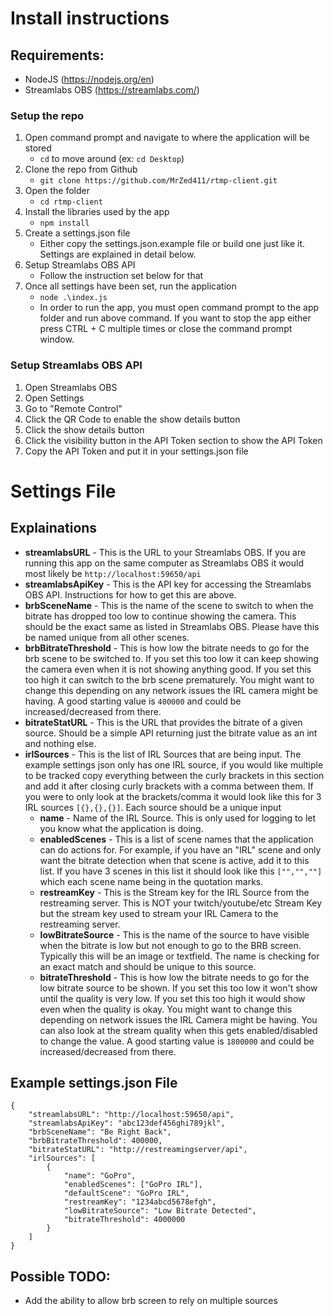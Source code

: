 # Install instructions
## Requirements:
- NodeJS (https://nodejs.org/en)
- Streamlabs OBS (https://streamlabs.com/)

### Setup the repo
1. Open command prompt and navigate to where the application will be stored
    - `cd` to move around (ex: `cd Desktop`)
2. Clone the repo from Github
    - `git clone https://github.com/MrZed411/rtmp-client.git`
3. Open the folder
    - `cd rtmp-client`
4. Install the libraries used by the app
    - `npm install`
5. Create a settings.json file
    - Either copy the settings.json.example file or build one just like it. Settings are explained in detail below.
6. Setup Streamlabs OBS API
    - Follow the instruction set below for that
7. Once all settings have been set, run the application
    - `node .\index.js`
    - In order to run the app, you must open command prompt to the app folder and run above command. If you want to stop the app either press CTRL + C multiple times or close the command prompt window.

### Setup Streamlabs OBS API
1. Open Streamlabs OBS
2. Open Settings
3. Go to "Remote Control"
4. Click the QR Code to enable the show details button
5. Click the show details button
6. Click the visibility button in the API Token section to show the API Token
7. Copy the API Token and put it in your settings.json file


# Settings File
## Explainations
- __streamlabsURL__ - This is the URL to your Streamlabs OBS. If you are running this app on the same computer as Streamlabs OBS it would most likely be `http://localhost:59650/api`
- __streamlabsApiKey__ - This is the API key for accessing the Streamlabs OBS API. Instructions for how to get this are above.
- __brbSceneName__ - This is the name of the scene to switch to when the bitrate has dropped too low to continue showing the camera. This should be the exact same as listed in Streamlabs OBS. Please have this be named unique from all other scenes.
- __brbBitrateThreshold__ - This is how low the bitrate needs to go for the brb scene to be switched to. If you set this too low it can keep showing the camera even when it is not showing anything good. If you set this too high it can switch to the brb scene prematurely. You might want to change this depending on any network issues the IRL camera might be having. A good starting value is `400000` and could be increased/decreased from there.
- __bitrateStatURL__ - This is the URL that provides the bitrate of a given source. Should be a simple API returning just the bitrate value as an int and nothing else.
- __irlSources__ - This is the list of IRL Sources that are being input. The example settings json only has one IRL source, if you would like multiple to be tracked copy everything between the curly brackets in this section and add it after closing curly brackets with a comma between them. If you were to only look at the brackets/comma it would look like this for 3 IRL sources `[{},{},{}]`. Each source should be a unique input
    - __name__ - Name of the IRL Source. This is only used for logging to let you know what the application is doing.
    - __enabledScenes__ - This is a list of scene names that the application can do actions for. For example, if you have an "IRL" scene and only want the bitrate detection when that scene is active, add it to this list. If you have 3 scenes in this list it should look like this `["","",""]` which each scene name being in the quotation marks.
    - __restreamKey__ - This is the Stream key for the IRL Source from the restreaming server. This is NOT your twitch/youtube/etc Stream Key but the stream key used to stream your IRL Camera to the restreaming server.
    - __lowBitrateSource__ - This is the name of the source to have visible when the bitrate is low but not enough to go to the BRB screen. Typically this will be an image or textfield. The name is checking for an exact match and should be unique to this source.
    - __bitrateThreshold__ - This is how low the bitrate needs to go for the low bitrate source to be shown. If you set this too low it won't show until the quality is very low. If you set this too high it would show even when the quality is okay. You might want to change this depending on network issues the IRL Camera might be having. You can also look at the stream quality when this gets enabled/disabled to change the value. A good starting value is `1800000` and could be increased/decreased from there.

## Example settings.json File
``` 
{
    "streamlabsURL": "http://localhost:59650/api",
    "streamlabsApiKey": "abc123def456ghi789jkl",
    "brbSceneName": "Be Right Back",
    "brbBitrateThreshold": 400000,
    "bitrateStatURL": "http://restreamingserver/api",
    "irlSources": [
        {
            "name": "GoPro",
            "enabledScenes": ["GoPro IRL"],
            "defaultScene": "GoPro IRL",
            "restreamKey": "1234abcd5678efgh",
            "lowBitrateSource": "Low Bitrate Detected",
            "bitrateThreshold": 4000000
        }
    ]
}
```


## Possible TODO:
* Add the ability to allow brb screen to rely on multiple sources